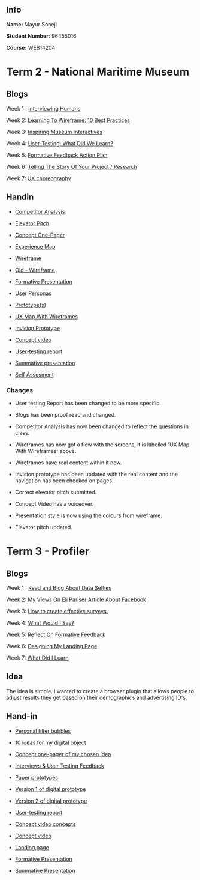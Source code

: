## Info

**Name:** Mayur Soneji

**Student Number:** 96455016

**Course:** WEB14204

# Term 2 - National Maritime Museum

## Blogs

Week 1 : [Interviewing Humans](https://medium.com/@m.soneji98/read-and-blog-about-this-article-interviewing-humans-4ea7148167fa) 

Week 2: [Learning To Wireframe: 10 Best Practices](https://medium.com/@m.soneji98/read-learning-to-wireframe-10-best-practices-then-put-it-into-practice-by-sketching-your-6d5c261375b8) 

Week 3: [Inspiring Museum Interactives](https://medium.com/@m.soneji98/pick-your-favourite-digital-museum-experience-from-last-weeks-presentation-and-blog-about-it-c6433ece83f7) 

Week 4: [User-Testing: What Did We Learn?](https://medium.com/@m.soneji98/write-your-observations-about-user-testing-at-nmm-b9c0bcaca8dc) 

Week 5: [Formative Feedback Action Plan](https://medium.com/@m.soneji98/feedback-9343fa2b4c27)

Week 6: [Telling The Story Of Your Project / Research](https://medium.com/@m.soneji98/how-to-use-storytelling-to-effectively-communicate-your-research-77a23af7d03b) 

Week 7: [UX choreography](https://medium.com/@m.soneji98/ux-choreography-da6e84c559e4) 


## Handin

- [Competitor Analysis](https://docs.google.com/document/d/16z2I7wVwDuB2SCv0KfR5l9Q09AKyHxqlzeIi35_LZiE/edit?usp=sharing)

- [Elevator Pitch](https://docs.google.com/document/d/1BE6kNt3eiLjAyIQwPdFBx-tMPPay1wcnPm-Bp3PVhFo/edit?usp=sharing)

- [Concept One-Pager](https://drive.google.com/open?id=1QI22IYwxEQ2qsztWno4WANPenvXDHCtd)

- [Experience Map](https://drive.google.com/open?id=1_XL4IqRxb3_Pa00-9rjZJZrMpddSthbV)

- [Wireframe](https://drive.google.com/open?id=1QBwGmEc76i2VhlowwlY_QncfaW7i-i0r)

- [Old - Wireframe](https://drive.google.com/open?id=1Ax-GxF2x4j3uCvNocFr6xK7va6gPXEx2)

- [Formative Presentation](https://docs.google.com/presentation/d/1b-qZ09Y0v8VqRo4HITbJ6dV3Ls428L1KJwMRO4gR6yg/edit?usp=sharing)

- [User Personas](https://drive.google.com/open?id=1wiqK86ZtF93fom-lLNzfQ-gUthPyC00Z)

- [Prototype(s)](https://drive.google.com/open?id=19mu0IXeoLZ5PwW9MF-MzsfgZ35Y3i4F2)

- [UX Map With Wireframes](https://drive.google.com/file/d/1lbF-6ydkF2BIYc1ruW7H5n6r372X0UvW/view?usp=sharing)

- [Invision Prototype](https://invis.io/2UG1FOJH8TQ#/281471817_Main)

- [Concept video](https://drive.google.com/open?id=1LiPQQcwGsv-QhvMZ1oBF5APpZrYQ7A7r)

- [User-testing report](https://docs.google.com/document/d/1jWZuSJEXjjGXChsbQd6TQ62c6SntynQdH4mpokKbRf0/edit?usp=sharing)

- [Summative presentation](https://docs.google.com/presentation/d/15udUVy1AW3iuMuC5vgIm7zAlcPC2hJRCTsmUcB5oaws/edit?usp=sharing)

- [Self Assesment](https://docs.google.com/document/d/1G8e8L8a1BrV3C8b4ild98HEWfuCcZ-3S2cvf-3rJ9Ic/edit?usp=sharing)

### Changes

- User testing Report has been changed to be more specific.

- Blogs has been proof read and changed.

- Competitor Analysis has now been changed to reflect the questions in class.

- Wireframes has now got a flow with the screens, it is labelled 'UX Map With Wireframes' above.

- Wireframes have real content within it now.

- Invision prototype has been updated with the real content and the navigation has been checked on pages.

- Correct elevator pitch submitted.

- Concept Video has a voiceover.

- Presentation style is now using the colours from wireframe.

- Elevator pitch updated.


# Term 3 - Profiler

## Blogs

Week 1 : [Read and Blog About Data Selfies](https://medium.com/@m.soneji98/data-selfies-50ac5ad78d5c) 

Week 2: [My Views On Eli Pariser Article About Facebook](https://medium.com/@m.soneji98/filter-bubbles-vs-individual-choices-31bb6aac5dbb) 

Week 3: [How to create effective surveys. ](https://medium.com/@m.soneji98/typeform-surveys-f81da6e7d4e4) 

Week 4: [What Would I Say?](https://medium.com/@m.soneji98/what-would-i-say-f50e26523381) 

Week 5: [Reflect On Formative Feedback ](https://medium.com/@m.soneji98/formative-feedback-dded1f991468)

Week 6: [Designing My Landing Page](https://medium.com/@m.soneji98/landing-pages-4d45a103f75c) 

Week 7: [What Did I Learn](https://medium.com/@m.soneji98/what-did-i-learn-from-this-unit-14362f6a9a6c) 


## Idea

The idea is simple. I wanted to create a browser plugin that allows people to adjust results they get based on their demographics and advertising ID's.

## Hand-in

- [Personal filter bubbles](https://drive.google.com/file/d/1MYbRtffGsdV35Hdsva8e2KudA1pixsum/view?usp=sharing)

- [10 ideas for my digital object](https://docs.google.com/document/d/1UKCp7R3kvFt8VxXGnz_josBHCu-wdgd4kRUE7w5Ahb8/edit?usp=sharing)

- [Concept one-pager of my chosen idea](https://drive.google.com/file/d/18XnxSb0d4r1tkmWAaHeXrX0F8E7VAN5h/view?usp=sharing)

- [Interviews & User Testing Feedback](https://docs.google.com/document/d/1GcBuKNp3pvLbsZjQXGx8OJTtTAC6lOCW7G2Wb05QxeA/edit?usp=sharing)

- [Paper prototypes](https://drive.google.com/drive/folders/1f09ndvaCa6AzhkZxgQH6BlMiqSE-Jia8?usp=sharing)

- [Version 1 of digital prototype](https://marvelapp.com/3fi9626/screen/42765123)

- [Version 2 of digital prototype](https://marvelapp.com/3fi9626/screen/42765521)

- [User-testing report](https://docs.google.com/document/d/1HXS9-yEF9UxBuTCCH33cZXOFPmjlKXit1ERgV0UB_WQ/edit?usp=sharing)

- [Concept video concepts](https://drive.google.com/drive/folders/1eJt0ZqrH4X0dw48U-VnRJ59N0e_YQsAd?usp=sharing)

- [Concept video](https://drive.google.com/file/d/1RPQjNWp2uMqE7Hnb-3ZBaIS3kmLU6ZHE/view?usp=sharing)

- [Landing page](https://drive.google.com/file/d/1r4xbrJLFFxiWhsBQr9BgUYCD_2-_9Cdt/view?usp=sharing)

- [Formative Presentation](https://docs.google.com/presentation/d/1UFWPVZ0e6x9jcK25rD4Z_9HPAkn1IW7-oWLlj8RZ7ig/edit?usp=sharing)

- [Summative Presentation](https://docs.google.com/presentation/d/1aRTGlMprpjoMP5wN4-XGm7Tcs5f0sNd4Lroo4v7SJPU/edit?usp=sharing)